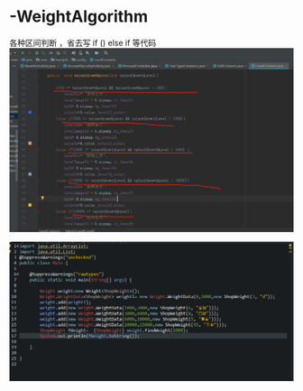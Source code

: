 # -WeightAlgorithm
各种区间判断 ，省去写 if () else if 等代码
![image](https://github.com/lastzhou/-WeightAlgorithm/blob/master/img/weight.png)

![image](https://github.com/lastzhou/-WeightAlgorithm/blob/master/img/simple.png)

